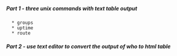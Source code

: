##### Part 1 - three unix commands with text table output
      * groups
      * uptime
      * route
##### Part 2 - use text editor to convert the output of who to html table

